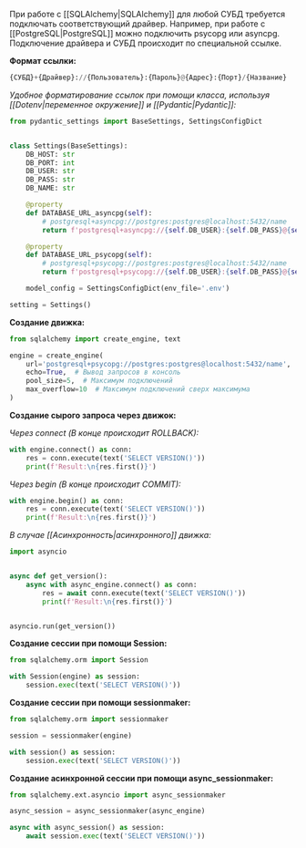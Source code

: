 При работе с [[SQLAlchemy|SQLAlchemy]] для любой СУБД требуется подключать соответствующий драйвер. Например, при работе с [[PostgreSQL|PostgreSQL]] можно подключить psycopg или asyncpg. Подключение драйвера и СУБД происходит по специальной ссылке.

**Формат ссылки:**

```Python
{СУБД}+{Драйвер}://{Пользователь}:{Пароль}@{Адрес}:{Порт}/{Название}
```

*Удобное форматирование ссылок при помощи класса, используя [[Dotenv|переменное окружение]] и [[Pydantic|Pydantic]]:*

```Python
from pydantic_settings import BaseSettings, SettingsConfigDict


class Settings(BaseSettings):
	DB_HOST: str
	DB_PORT: int
	DB_USER: str
	DB_PASS: str
	DB_NAME: str

	@property
	def DATABASE_URL_asyncpg(self):
		# postgresql+asyncpg://postgres:postgres@localhost:5432/name
		return f'postgresql+asyncpg://{self.DB_USER}:{self.DB_PASS}@{self.DB_HOST}:{self.DB+PORT}/{self.DB_NAME}'

	@property
	def DATABASE_URL_psycopg(self):
		# postgresql+psycopg://postgres:postgres@localhost:5432/name
		return f'postgresql+psycopg://{self.DB_USER}:{self.DB_PASS}@{self.DB_HOST}:{self.DB+PORT}/{self.DB_NAME}'

	model_config = SettingsConfigDict(env_file='.env')

setting = Settings()
```

**Создание движка:**

```Python
from sqlalchemy import create_engine, text

engine = create_engine(
	url='postgresql+psycopg://postgres:postgres@localhost:5432/name',
	echo=True,  # Вывод запросов в консоль
	pool_size=5,  # Максимум подключений
	max_overflow=10  # Максимум подключений сверх максимума
)
```

**Создание сырого запроса через движок:**

*Через connect (В конце происходит ROLLBACK):*

```Python
with engine.connect() as conn:
	res = conn.execute(text('SELECT VERSION()'))
	print(f'Result:\n{res.first()}')
```

*Через begin (В конце происходит COMMIT):*

```Python
with engine.begin() as conn:
	res = conn.execute(text('SELECT VERSION()'))
	print(f'Result:\n{res.first()}')
```

*В случае [[Асинхронность|асинхронного]] движка:*

```Python
import asyncio


async def get_version():
	async with async_engine.connect() as conn:
		res = await conn.execute(text('SELECT VERSION()'))
		print(f'Result:\n{res.first()}') 


asyncio.run(get_version())
```

**Создание сессии при помощи Session:**

```Python
from sqlalchemy.orm import Session

with Session(engine) as session:
	session.exec(text('SELECT VERSION()'))
```

**Создание сессии при помощи sessionmaker:**

```Python
from sqlalchemy.orm import sessionmaker

session = sessionmaker(engine)

with session() as session:
	session.exec(text('SELECT VERSION()'))
```

**Создание асинхронной сессии при помощи async_sessionmaker:**

```Python
from sqlalchemy.ext.asyncio import async_sessionmaker

async_session = async_sessionmaker(async_engine)

async with async_session() as session:
	await session.exec(text('SELECT VERSION()'))
```
